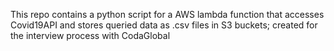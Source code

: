 This repo contains a python script for a AWS lambda function that accesses Covid19API and stores queried data as .csv files in S3 buckets; created for the interview process with CodaGlobal